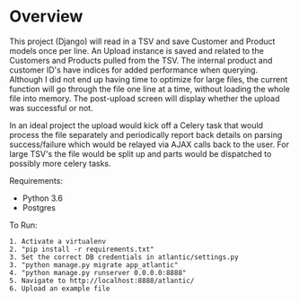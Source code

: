 Overview
========

This project (Django) will read in a TSV and save Customer and Product models once per line.
An Upload instance is saved and related to the Customers and Products pulled from the TSV. 
The internal product and customer ID's have indices for added performance when querying.
Although I did not end up having time to optimize for large files, the current
function will go through the file one line at a time, without loading the whole
file into memory. The post-upload screen will display whether the upload was 
successful or not.

In an ideal project the upload would kick off a Celery task that would
process the file separately and periodically report back details on parsing 
success/failure which would be relayed via AJAX calls back to the user.
For large TSV's the file would be split up and parts would be dispatched to 
possibly more celery tasks.

Requirements:
 - Python 3.6
 - Postgres

To Run:

	1. Activate a virtualenv
	2. "pip install -r requirements.txt"
	3. Set the correct DB credentials in atlantic/settings.py
	3. "python manage.py migrate app_atlantic"
	4. "python manage.py runserver 0.0.0.0:8888"
	5. Navigate to http://localhost:8888/atlantic/
	6. Upload an example file